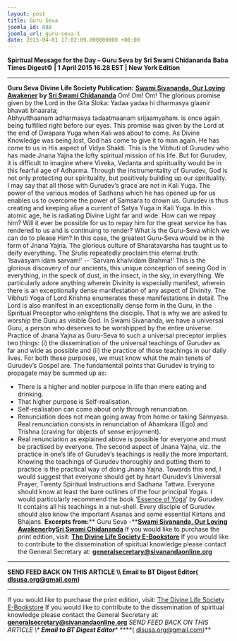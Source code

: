 ```yaml
---
layout: post
title: Guru Seva
joomla_id: 888
joomla_url: guru-seva-1
date: 2015-04-01 17:02:09.000000000 +00:00
---
```

**Spiritual Message for the Day – Guru Seva by Sri Swami Chidananda**
**Baba Times Digest© | 1 April 2015 16.28 EST | New York Edition**
* * *
**Guru Seva**
**Divine Life Society Publication:** [**Swami Sivananda, Our Loving Awakener**](http://www.dlshq.org/saints/guruseva.htm) **by** [**Sri Swami Chidananda**](http://www.dlshq.org/saints/chida.htm)
Om! Om! Om!
The glorious promise given by the Lord in the Gita Sloka:
Yadaa yadaa hi dharmasya glaanir bhavati bhaarata;   
 Abhyutthaanam adharmasya tadaatmaanam srijaamyaham.
is once again being fulfilled right before our eyes. This promise was given by the Lord at the end of Dwapara Yuga when Kali was about to come.
As Divine Knowledge was being lost, God has come to give it to man again. He has come to us in His aspect of Vidya Shakti. This is the Vibhuti of Gurudev who has made Jnana Yajna the lofty spiritual mission of his life. But for Gurudev, it is difficult to imagine where Viveka, Vedanta and spirituality would be in this fearful age of Adharma. Through the instrumentality of Gurudev, God is not only protecting our spirituality, but positively building up our spirituality. I may say that all those with Gurudev’s grace are not in Kali Yuga. The power of the various modes of Sadhana which he has opened up for us enables us to overcome the power of Samsara to drown us. Gurudev is thus creating and keeping alive a current of Satya Yuga in Kali Yuga. In this atomic age, he is radiating Divine Light far and wide.
How can we repay him? Will it ever be possible for us to repay him for the great service he has rendered to us and is continuing to render? What is the Guru-Seva which we can do to please Him? In this case, the greatest Guru-Seva would be in the form of Jnana Yajna.
The glorious culture of Bharatavarsha has taught us to deify everything. The Srutis repeatedly proclaim this eternal truth: ‘Isavasyam idam sarvam!’ -- ‘Sarvam khalvidam Brahma!’ This is the glorious discovery of our ancients, this unique conception of seeing God in everything, in the speck of dust, in the insect, in the sky, in everything. We particularly adore anything wherein Divinity is especially manifest, wherein there is an exceptionally dense manifestation of any aspect of Divinity. The Vibhuti Yoga of Lord Krishna enumerates these manifestations in detail. The Lord is also manifest in an exceptionally dense form in the Guru, in the Spiritual Preceptor who enlightens the disciple. That is why we are asked to worship the Guru as visible God. In Swami Sivananda, we have a universal Guru, a person who deserves to be worshipped by the entire universe.
Practice of Jnana Yajna as Guru-Seva to such a universal preceptor implies two things: (i) the dissemination of the universal teachings of Gurudev as far and wide as possible and (ii) the practice of those teachings in our daily lives. For both these purposes, we must know what the main tenets of Gurudev’s Gospel are. The fundamental points that Gurudev is trying to propagate may be summed up as:
- There is a higher and nobler purpose in life than mere eating and drinking.
- That higher purpose is Self-realisation.
- Self-realisation can come about only through renunciation.
- Renunciation does not mean going away from home or taking Sannyasa. Real renunciation consists in renunciation of Ahamkara (Ego) and Trishna (craving for objects of sense enjoyment).
- Real renunciation as explained above is possible for everyone and must be practised by everyone.
The second aspect of Jnana Yajna, viz. the practice in one’s life of Gurudev’s teachings is really the more important. Knowing the teachings of Gurudev thoroughly and putting them to practice is the practical way of doing Jnana Yajna. Towards this end, I would suggest that everyone should get by heart Gurudev’s Universal Prayer, Twenty Spiritual Instructions and Sadhana Tattwa. Everyone should know at least the bare outlines of the four principal Yogas. I would particularly recommend the book ‘[Essence of Yoga](http://www.dlshq.org/download/download.htm#essence_yoga)’ by Gurudev. It contains all his teachings in a nut-shell. Every disciple of Gurudev should also know the important Asanas and some essential Kirtans and Bhajans.
**Excerpts from:**** Guru Seva -**[**Swami Sivananda, Our Loving Awakener**](http://www.dlshq.org/saints/guruseva.htm)**by**[**Sri Swami Chidananda**](http://www.dlshq.org/saints/chida.htm)
If you would like to purchase the print edition, visit: **[The Divine Life Society E-Bookstore](http://www.dlshq.org/download/download.htm)**
If you would like to contribute to the dissemination of spiritual knowledge please contact the General Secretary at: [](mailto:%20%3Cscript%20type=%27text/javascript%27%3E%20%3C%21--%20var%20prefix%20=%20%27ma%27%20+%20%27il%27%20+%20%27to%27;%20var%20path%20=%20%27hr%27%20+%20%27ef%27%20+%20%27=%27;%20var%20addy57016%20=%20%27generalsecretary%27%20+%20%27@%27;%20addy57016%20=%20addy57016%20+%20%27sivanandaonline%27%20+%20%27.%27%20+%20%27org%27;%20document.write%28%27%3Ca%20%27%20+%20path%20+%20%27%5C%27%27%20+%20prefix%20+%20%27:%27%20+%20addy57016%20+%20%27%5C%27%3E%27%29;%20document.write%28addy57016%29;%20document.write%28%27%3C%5C/a%3E%27%29;%20//--%3E%5Cn%20%3C/script%3E%3Cscript%20type=%27text/javascript%27%3E%20%3C%21--%20document.write%28%27%3Cspan%20style=%5C%27display:%20none;%5C%27%3E%27%29;%20//--%3E%20%3C/script%3EThis%20email%20address%20is%20being%20protected%20from%20spambots.%20You%20need%20JavaScript%20enabled%20to%20view%20it.%20%3Cscript%20type=%27text/javascript%27%3E%20%3C%21--%20document.write%28%27%3C/%27%29;%20document.write%28%27span%3E%27%29;%20//--%3E%20%3C/script%3E?subject=Contribution%20to%20Dissemination%20of%20Spiritual%20Knowledge) **generalsecretary@sivanandaonline.org**
****
**SEND FEED BACK ON THIS ARTICLE \\\ Email to BT Digest Editor[](mailto:%20%3Cscript%20type=%27text/javascript%27%3E%20%3C%21--%20var%20prefix%20=%20%27ma%27%20+%20%27il%27%20+%20%27to%27;%20var%20path%20=%20%27hr%27%20+%20%27ef%27%20+%20%27=%27;%20var%20addy72654%20=%20%27dlsusa.org%27%20+%20%27@%27;%20addy72654%20=%20addy72654%20+%20%27gmail%27%20+%20%27.%27%20+%20%27com%27;%20document.write%28%27%3Ca%20%27%20+%20path%20+%20%27%5C%27%27%20+%20prefix%20+%20%27:%27%20+%20addy72654%20+%20%27%5C%27%3E%27%29;%20document.write%28addy72654%29;%20document.write%28%27%3C%5C/a%3E%27%29;%20//--%3E%5Cn%20%3C/script%3E%3Cscript%20type=%27text/javascript%27%3E%20%3C%21--%20document.write%28%27%3Cspan%20style=%5C%27display:%20none;%5C%27%3E%27%29;%20//--%3E%20%3C/script%3EThis%20email%20address%20is%20being%20protected%20from%20spambots.%20You%20need%20JavaScript%20enabled%20to%20view%20it.%20%3Cscript%20type=%27text/javascript%27%3E%20%3C%21--%20document.write%28%27%3C/%27%29;%20document.write%28%27span%3E%27%29;%20//--%3E%20%3C/script%3E?subject=DLS%20Posts)( [dlsusa.org@gmail.com](mailto:dlsusa.org@gmail.com))**
* * *
  
If you would like to purchase the print edition, visit: [The Divine Life Society E-Bookstore](http://www.dlshq.org/download/download.htm)
If you would like to contribute to the dissemination of spiritual knowledge please contact the General Secretary at: **[generalsecretary@sivanandaonline.org](mailto:generalsecretary@sivanandaonline.org)**
**SEND FEED BACK ON THIS ARTICLE \\\**  **Email to BT Digest Editor**** [](mailto:%20%3Cscript%20type=%27text/javascript%27%3E%20%3C%21--%20var%20prefix%20=%20%27ma%27%20+%20%27il%27%20+%20%27to%27;%20var%20path%20=%20%27hr%27%20+%20%27ef%27%20+%20%27=%27;%20var%20addy72654%20=%20%27dlsusa.org%27%20+%20%27@%27;%20addy72654%20=%20addy72654%20+%20%27gmail%27%20+%20%27.%27%20+%20%27com%27;%20document.write%28%27%3Ca%20%27%20+%20path%20+%20%27%5C%27%27%20+%20prefix%20+%20%27:%27%20+%20addy72654%20+%20%27%5C%27%3E%27%29;%20document.write%28addy72654%29;%20document.write%28%27%3C%5C/a%3E%27%29;%20//--%3E%5Cn%20%3C/script%3E%3Cscript%20type=%27text/javascript%27%3E%20%3C%21--%20document.write%28%27%3Cspan%20style=%5C%27display:%20none;%5C%27%3E%27%29;%20//--%3E%20%3C/script%3EThis%20email%20address%20is%20being%20protected%20from%20spambots.%20You%20need%20JavaScript%20enabled%20to%20view%20it.%20%3Cscript%20type=%27text/javascript%27%3E%20%3C%21--%20document.write%28%27%3C/%27%29;%20document.write%28%27span%3E%27%29;%20//--%3E%20%3C/script%3E?subject=DLS%20Posts)****( [dlsusa.org@gmail.com](mailto:dlsusa.org@gmail.com))**  
